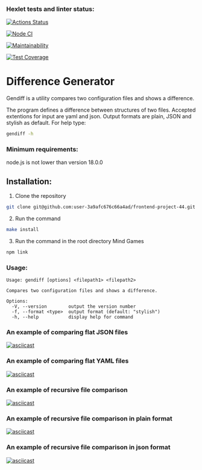 ### Hexlet tests and linter status:

[![Actions Status](https://github.com/user-3a9afc676c66a4ad/frontend-project-46/actions/workflows/hexlet-check.yml/badge.svg)](https://github.com/user-3a9afc676c66a4ad/frontend-project-46/actions)

[![Node CI](https://github.com/user-3a9afc676c66a4ad/frontend-project-46/actions/workflows/nodeJS.yml/badge.svg)](https://github.com/user-3a9afc676c66a4ad/frontend-project-46/actions/workflows/nodeJS.yml)

[![Maintainability](https://api.codeclimate.com/v1/badges/2e154e650e8bbd4d6246/maintainability)](https://codeclimate.com/github/user-3a9afc676c66a4ad/frontend-project-46/maintainability)

[![Test Coverage](https://api.codeclimate.com/v1/badges/2e154e650e8bbd4d6246/test_coverage)](https://codeclimate.com/github/user-3a9afc676c66a4ad/frontend-project-46/test_coverage)

# Difference Generator

Gendiff is a utility compares two configuration files and shows a difference.

The program defines a difference between structures of two files. Accepted extentions for input are yaml and json. Output formats are plain, JSON and stylish as default. For help type:

```bash
gendiff -h
```

### Minimum requirements:

node.js is not lower than version 18.0.0

## Installation:

1. Clone the repository

```bash
git clone git@github.com:user-3a9afc676c66a4ad/frontend-project-44.git
```

2. Run the command

```bash
make install
```

3. Run the command in the root directory Mind Games

```bash
npm link
```

### Usage:

```
Usage: gendiff [options] <filepath1> <filepath2>

Compares two configuration files and shows a difference.

Options:
  -V, --version        output the version number
  -f, --format <type>  output format (default: "stylish")
  -h, --help           display help for command
```

### An example of comparing flat JSON files

[![asciicast](https://asciinema.org/a/O8cj1V2oeyld9pTz76eKsxLTm.svg)](https://asciinema.org/a/O8cj1V2oeyld9pTz76eKsxLTm)

### An example of comparing flat YAML files

[![asciicast](https://asciinema.org/a/lq53UtuGPrOAQmhPTg42mgPAp.svg)](https://asciinema.org/a/lq53UtuGPrOAQmhPTg42mgPAp)

### An example of recursive file comparison

[![asciicast](https://asciinema.org/a/IWJTIx60eT70JOWoRqJkj5Q5Z.svg)](https://asciinema.org/a/IWJTIx60eT70JOWoRqJkj5Q5Z)

### An example of recursive file comparison in plain format

[![asciicast](https://asciinema.org/a/O8ZrJp63yAocmzMtspxe4EKSF.svg)](https://asciinema.org/a/O8ZrJp63yAocmzMtspxe4EKSF)

### An example of recursive file comparison in json format

[![asciicast](https://asciinema.org/a/BTrlPHGjbyFoOQizTIzGwbwl0.svg)](https://asciinema.org/a/BTrlPHGjbyFoOQizTIzGwbwl0)
